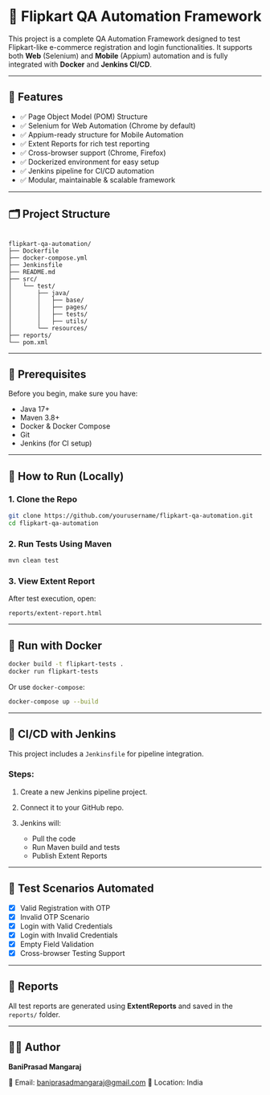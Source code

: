 # 🛒 Flipkart QA Automation Framework

This project is a complete QA Automation Framework designed to test Flipkart-like e-commerce registration and login functionalities. It supports both **Web** (Selenium) and **Mobile** (Appium) automation and is fully integrated with **Docker** and **Jenkins CI/CD**.

---

## 📌 Features

- ✅ Page Object Model (POM) Structure
- ✅ Selenium for Web Automation (Chrome by default)
- ✅ Appium-ready structure for Mobile Automation
- ✅ Extent Reports for rich test reporting
- ✅ Cross-browser support (Chrome, Firefox)
- ✅ Dockerized environment for easy setup
- ✅ Jenkins pipeline for CI/CD automation
- ✅ Modular, maintainable & scalable framework

---

## 🗂️ Project Structure

```

flipkart-qa-automation/
├── Dockerfile
├── docker-compose.yml
├── Jenkinsfile
├── README.md
├── src/
│   └── test/
│       ├── java/
│       │   ├── base/
│       │   ├── pages/
│       │   ├── tests/
│       │   ├── utils/
│       └── resources/
├── reports/
└── pom.xml

````

---

## 🧪 Prerequisites

Before you begin, make sure you have:

- Java 17+
- Maven 3.8+
- Docker & Docker Compose
- Git
- Jenkins (for CI setup)

---

## 🚀 How to Run (Locally)

### 1. Clone the Repo
```bash
git clone https://github.com/yourusername/flipkart-qa-automation.git
cd flipkart-qa-automation
````

### 2. Run Tests Using Maven

```bash
mvn clean test
```

### 3. View Extent Report

After test execution, open:

```
reports/extent-report.html
```

---

## 🐳 Run with Docker

```bash
docker build -t flipkart-tests .
docker run flipkart-tests
```

Or use `docker-compose`:

```bash
docker-compose up --build
```

---

## 🔁 CI/CD with Jenkins

This project includes a `Jenkinsfile` for pipeline integration.

### Steps:

1. Create a new Jenkins pipeline project.
2. Connect it to your GitHub repo.
3. Jenkins will:

   * Pull the code
   * Run Maven build and tests
   * Publish Extent Reports

---

## 🧪 Test Scenarios Automated

* [x] Valid Registration with OTP
* [x] Invalid OTP Scenario
* [x] Login with Valid Credentials
* [x] Login with Invalid Credentials
* [x] Empty Field Validation
* [x] Cross-browser Testing Support

---

## 📂 Reports

All test reports are generated using **ExtentReports** and saved in the `reports/` folder.

---

## 👨‍💻 Author

**BaniPrasad Mangaraj**

📧 Email: [baniprasadmangaraj@gmail.com](mailto:baniprasadmangaraj@gmail.com)
📍 Location: India
